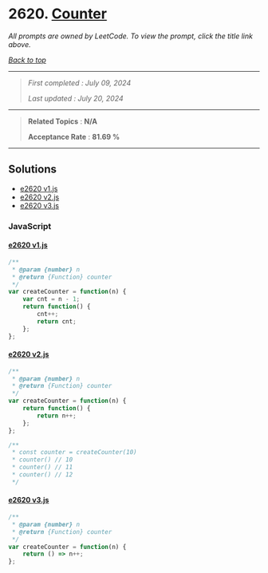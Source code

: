 # 2620. [Counter](<https://leetcode.com/problems/counter>)

*All prompts are owned by LeetCode. To view the prompt, click the title link above.*

*[Back to top](<../README.md>)*

------

> *First completed : July 09, 2024*
>
> *Last updated : July 20, 2024*

------

> **Related Topics** : **N/A**
>
> **Acceptance Rate** : **81.69 %**

------

## Solutions

- [e2620 v1.js](<../my-submissions/e2620 v1.js>)
- [e2620 v2.js](<../my-submissions/e2620 v2.js>)
- [e2620 v3.js](<../my-submissions/e2620 v3.js>)
### JavaScript
#### [e2620 v1.js](<../my-submissions/e2620 v1.js>)
```JavaScript
/**
 * @param {number} n
 * @return {Function} counter
 */
var createCounter = function(n) {
    var cnt = n - 1;
    return function() {
        cnt++;
        return cnt;
    };
};

```

#### [e2620 v2.js](<../my-submissions/e2620 v2.js>)
```JavaScript
/**
 * @param {number} n
 * @return {Function} counter
 */
var createCounter = function(n) {
    return function() {
        return n++;
    };
};

/** 
 * const counter = createCounter(10)
 * counter() // 10
 * counter() // 11
 * counter() // 12
 */
```

#### [e2620 v3.js](<../my-submissions/e2620 v3.js>)
```JavaScript
/**
 * @param {number} n
 * @return {Function} counter
 */
var createCounter = function(n) {
    return () => n++;
};
```

